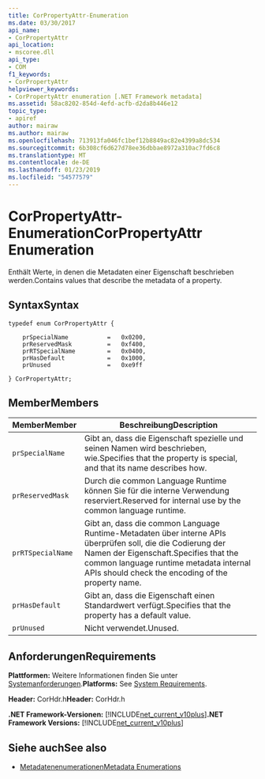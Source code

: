 ```yaml
---
title: CorPropertyAttr-Enumeration
ms.date: 03/30/2017
api_name:
- CorPropertyAttr
api_location:
- mscoree.dll
api_type:
- COM
f1_keywords:
- CorPropertyAttr
helpviewer_keywords:
- CorPropertyAttr enumeration [.NET Framework metadata]
ms.assetid: 58ac8202-854d-4efd-acfb-d2da8b446e12
topic_type:
- apiref
author: mairaw
ms.author: mairaw
ms.openlocfilehash: 713913fa046fc1bef12b8849ac82e4399a8dc534
ms.sourcegitcommit: 6b308cf6d627d78ee36dbbae8972a310ac7fd6c8
ms.translationtype: MT
ms.contentlocale: de-DE
ms.lasthandoff: 01/23/2019
ms.locfileid: "54577579"
---
```

# <a name="corpropertyattr-enumeration"></a><span data-ttu-id="2cd16-102">CorPropertyAttr-Enumeration</span><span class="sxs-lookup"><span data-stu-id="2cd16-102">CorPropertyAttr Enumeration</span></span>
<span data-ttu-id="2cd16-103">Enthält Werte, in denen die Metadaten einer Eigenschaft beschrieben werden.</span><span class="sxs-lookup"><span data-stu-id="2cd16-103">Contains values that describe the metadata of a property.</span></span>  
  
## <a name="syntax"></a><span data-ttu-id="2cd16-104">Syntax</span><span class="sxs-lookup"><span data-stu-id="2cd16-104">Syntax</span></span>  
  
```  
typedef enum CorPropertyAttr {  
  
    prSpecialName           =   0x0200,   
    prReservedMask          =   0xf400,  
    prRTSpecialName         =   0x0400,  
    prHasDefault            =   0x1000,  
    prUnused                =   0xe9ff  
  
} CorPropertyAttr;  
```  
  
## <a name="members"></a><span data-ttu-id="2cd16-105">Member</span><span class="sxs-lookup"><span data-stu-id="2cd16-105">Members</span></span>  
  
|<span data-ttu-id="2cd16-106">Member</span><span class="sxs-lookup"><span data-stu-id="2cd16-106">Member</span></span>|<span data-ttu-id="2cd16-107">Beschreibung</span><span class="sxs-lookup"><span data-stu-id="2cd16-107">Description</span></span>|  
|------------|-----------------|  
|`prSpecialName`|<span data-ttu-id="2cd16-108">Gibt an, dass die Eigenschaft spezielle und seinen Namen wird beschrieben, wie.</span><span class="sxs-lookup"><span data-stu-id="2cd16-108">Specifies that the property is special, and that its name describes how.</span></span>|  
|`prReservedMask`|<span data-ttu-id="2cd16-109">Durch die common Language Runtime können Sie für die interne Verwendung reserviert.</span><span class="sxs-lookup"><span data-stu-id="2cd16-109">Reserved for internal use by the common language runtime.</span></span>|  
|`prRTSpecialName`|<span data-ttu-id="2cd16-110">Gibt an, dass die common Language Runtime-Metadaten über interne APIs überprüfen soll, die die Codierung der Namen der Eigenschaft.</span><span class="sxs-lookup"><span data-stu-id="2cd16-110">Specifies that the common language runtime metadata internal APIs should check the encoding of the property name.</span></span>|  
|`prHasDefault`|<span data-ttu-id="2cd16-111">Gibt an, dass die Eigenschaft einen Standardwert verfügt.</span><span class="sxs-lookup"><span data-stu-id="2cd16-111">Specifies that the property has a default value.</span></span>|  
|`prUnused`|<span data-ttu-id="2cd16-112">Nicht verwendet.</span><span class="sxs-lookup"><span data-stu-id="2cd16-112">Unused.</span></span>|  
  
## <a name="requirements"></a><span data-ttu-id="2cd16-113">Anforderungen</span><span class="sxs-lookup"><span data-stu-id="2cd16-113">Requirements</span></span>  
 <span data-ttu-id="2cd16-114">**Plattformen:** Weitere Informationen finden Sie unter [Systemanforderungen](../../../../docs/framework/get-started/system-requirements.md).</span><span class="sxs-lookup"><span data-stu-id="2cd16-114">**Platforms:** See [System Requirements](../../../../docs/framework/get-started/system-requirements.md).</span></span>  
  
 <span data-ttu-id="2cd16-115">**Header:** CorHdr.h</span><span class="sxs-lookup"><span data-stu-id="2cd16-115">**Header:** CorHdr.h</span></span>  
  
 <span data-ttu-id="2cd16-116">**.NET Framework-Versionen:** [!INCLUDE[net_current_v10plus](../../../../includes/net-current-v10plus-md.md)]</span><span class="sxs-lookup"><span data-stu-id="2cd16-116">**.NET Framework Versions:** [!INCLUDE[net_current_v10plus](../../../../includes/net-current-v10plus-md.md)]</span></span>  
  
## <a name="see-also"></a><span data-ttu-id="2cd16-117">Siehe auch</span><span class="sxs-lookup"><span data-stu-id="2cd16-117">See also</span></span>
- [<span data-ttu-id="2cd16-118">Metadatenenumerationen</span><span class="sxs-lookup"><span data-stu-id="2cd16-118">Metadata Enumerations</span></span>](../../../../docs/framework/unmanaged-api/metadata/metadata-enumerations.md)
